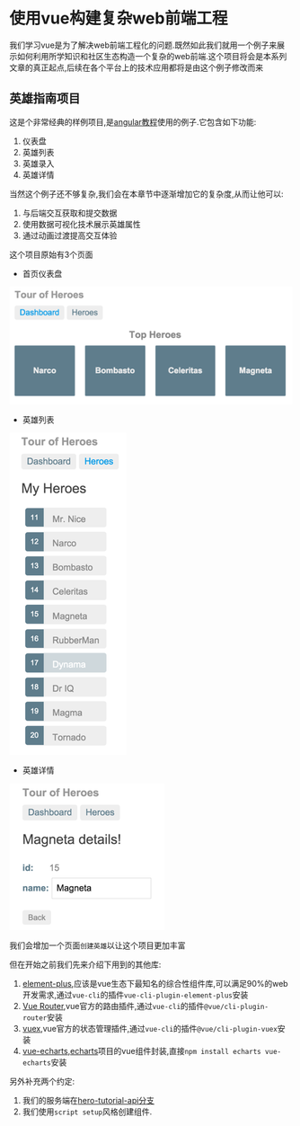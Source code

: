 # 使用vue构建复杂web前端工程

我们学习vue是为了解决web前端工程化的问题.既然如此我们就用一个例子来展示如何利用所学知识和社区生态构造一个复杂的web前端.这个项目将会是本系列文章的真正起点,后续在各个平台上的技术应用都将是由这个例子修改而来

## 英雄指南项目

这是个非常经典的样例项目,是[angular教程](https://angular.cn/tutorial)使用的例子.它包含如下功能:

1. 仪表盘
2. 英雄列表
3. 英雄录入
4. 英雄详情

当然这个例子还不够复杂,我们会在本章节中逐渐增加它的复杂度,从而让他可以:

1. 与后端交互获取和提交数据
2. 使用数据可视化技术展示英雄属性
3. 通过动画过渡提高交互体验

这个项目原始有3个页面

+ 首页仪表盘

![首页仪表盘](../source/heroes-dashboard-1.png)

+ 英雄列表

![英雄列表](../source/heroes-list-2.png)

+ 英雄详情

![英雄详情](../source/hero-details-1.png)

我们会增加一个页面`创建英雄`以让这个项目更加丰富

但在开始之前我们先来介绍下用到的其他库:

1. [element-plus](https://element-plus.gitee.io/zh-CN/component/border.html),应该是vue生态下最知名的综合性组件库,可以满足90%的web开发需求,通过`vue-cli`的插件`vue-cli-plugin-element-plus`安装
2. [Vue Router](https://next.router.vuejs.org/zh/index.html),vue官方的路由插件,通过`vue-cli`的插件`@vue/cli-plugin-router`安装
3. [vuex](https://next.vuex.vuejs.org/zh/index.html),vue官方的状态管理插件,通过`vue-cli`的插件`@vue/cli-plugin-vuex`安装
4. [vue-echarts](https://github.com/ecomfe/vue-echarts/blob/main/README.zh-Hans.md),[echarts](https://echarts.apache.org/zh/index.html)项目的vue组件封装,直接`npm install echarts vue-echarts`安装

另外补充两个约定:

1. 我们的服务端在[hero-tutorial-api分支](https://github.com/hsz1273327/TutorialForFront-EndWeb/tree/hero-tutorial-api)
2. 我们使用`script setup`风格创建组件.

